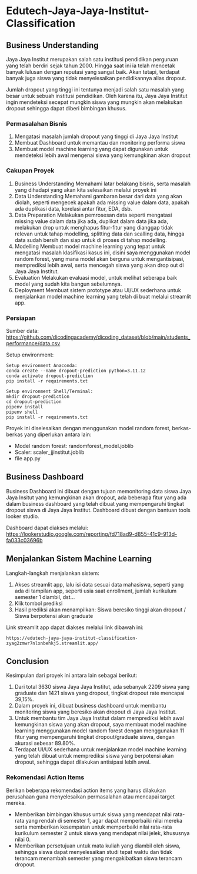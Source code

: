 # Edutech-Jaya-Jaya-Institut-Classification

## Business Understanding
Jaya Jaya Institut merupakan salah satu institusi pendidikan perguruan yang telah berdiri sejak tahun 2000. Hingga saat ini ia telah mencetak banyak lulusan dengan reputasi yang sangat baik. Akan tetapi, terdapat banyak juga siswa yang tidak menyelesaikan pendidikannya alias dropout.

Jumlah dropout yang tinggi ini tentunya menjadi salah satu masalah yang besar untuk sebuah institusi pendidikan. Oleh karena itu, Jaya Jaya Institut ingin mendeteksi secepat mungkin siswa yang mungkin akan melakukan dropout sehingga dapat diberi bimbingan khusus.

### Permasalahan Bisnis
1. Mengatasi masalah jumlah dropout yang tinggi di Jaya Jaya Institut
2. Membuat Dashboard untuk memantau dan monitoring performa siswa
3. Membuat model machine learning yang dapat digunakan untuk mendeteksi lebih awal mengenai siswa yang kemungkinan akan dropout

### Cakupan Proyek
1. Business Understanding
   Memahami latar belakang bisnis, serta masalah yang dihadapi yang akan kita selesaikan melalui proyek ini
2. Data Understanding
   Memahami gambaran besar dari data yang akan diolah, seperti mengecek apakah ada missing value dalam data, apakah ada duplikasi data, korelasi antar fitur, EDA, dsb.
3. Data Preparation
   Melakukan pemrosesan data seperti mengatasi missing value dalam data jika ada, duplikat dalam data jika ada, melakukan drop untuk menghapus fitur-fitur yang dianggap tidak relevan untuk tahap modelling, splitting data dan scalling data, hingga data sudah bersih dan siap untuk di proses di tahap modelling.
4. Modelling
   Membuat model machine learning yang tepat untuk mengatasi masalah klasifikasi kasus ini, disini saya menggunakan model random forest, yang mana model akan berguna untuk mengantisipasi, memprediksi lebih awal, serta mencegah siswa yang akan drop out di Jaya Jaya Institut.
5. Evaluation
   Melakukan evaluasi model, untuk melihat seberapa baik model yang sudah kita bangun sebelumnya.
6. Deployment
   Membuat sistem prototype atau UI/UX sederhana untuk menjalankan model machine learning yang telah di buat melalui streamlit app. 


### Persiapan

Sumber data: https://github.com/dicodingacademy/dicoding_dataset/blob/main/students_performance/data.csv

Setup environment:
```
Setup environment Anaconda:
conda create --name dropout-prediction python=3.11.12
conda activate dropout-prediction
pip install -r requirements.txt

Setup environment Shell/Terminal:
mkdir dropout-prediction
cd dropout-prediction
pipenv install
pipenv shell
pip install -r requirements.txt
```
Proyek ini diselesaikan dengan menggunakan model random forest, berkas-berkas yang diperlukan antara lain:
- Model random forest: randomforest_model.joblib
- Scaler: scaler_jjinstitut.joblib
- file app.py

## Business Dashboard
Business Dashboard ini dibuat dengan tujuan memonitoring data siswa Jaya Jaya Insitut yang kemungkinan akan dropout, ada beberapa fitur yang ada dalam business dashboard yang telah dibuat yang mempengaruhi tingkat dropout siswa di Jaya Jaya Institut. Dashboard dibuat dengan bantuan tools looker studio.

Dashboard dapat diakses melalui: https://lookerstudio.google.com/reporting/fd718ad9-d855-41c9-913d-fa033c03696b

## Menjalankan Sistem Machine Learning

Langkah-langkah menjalankan sistem:
1. Akses streamlit app, lalu isi data sesuai data mahasiswa, seperti yang ada di tampilan app, seperti usia saat enrollment, jumlah kurikulum semester 1 diambil, dst...
2. Klik tombol prediksi
3. Hasil prediksi akan menampilkan: Siswa beresiko tinggi akan dropout / Siswa berpotensi akan graduate

Link streamlit app dapat diakses melalui link dibawah ini:
```
https://edutech-jaya-jaya-institut-classification-zyag2zmwr7nlxnbehkj5.streamlit.app/
```

## Conclusion
Kesimpulan dari proyek ini antara lain sebagai berikut:
1. Dari total 3630 siswa Jaya Jaya Institut, ada sebanyak 2209 siswa yang graduate dan 1421 siswa yang dropout, tingkat dropout rate mencapai 39,15%.
2. Dalam proyek ini, dibuat business dashboard untuk membantu monitoring siswa yang beresiko akan dropout di Jaya Jaya Institut.
3. Untuk membantu tim Jaya Jaya Institut dalam memprediksi lebih awal kemungkinan siswa yang akan dropout, saya membuat model machine learning menggunakan model random forest dengan menggunakan 11 fitur yang mempengaruhi tingkat dropout/graduate siswa, dengan akurasi sebesar 89.80%.
4. Terdapat UI/UX sederhana untuk menjalankan model machine learning yang telah dibuat untuk memprediksi siswa yang berpotensi akan dropout, sehingga dapat dilakukan antisipasi lebih awal.

### Rekomendasi Action Items
Berikan beberapa rekomendasi action items yang harus dilakukan perusahaan guna menyelesaikan permasalahan atau mencapai target mereka.
- Memberikan bimbingan khusus untuk siswa yang mendapat nilai rata-rata yang rendah di semester 1, agar dapat memperbaiki nilai mereka serta memberikan kesempatan untuk memperbaiki nilai rata-rata kurikulum semester 2 untuk siswa yang mendapat nilai jelek, khususnya nilai 0.
- Memberikan persetujuan untuk mata kuliah yang diambil oleh siswa, sehingga siswa dapat menyelesaikan studi tepat waktu dan tidak terancam menambah semester yang mengakibatkan siswa terancam dropout. 
